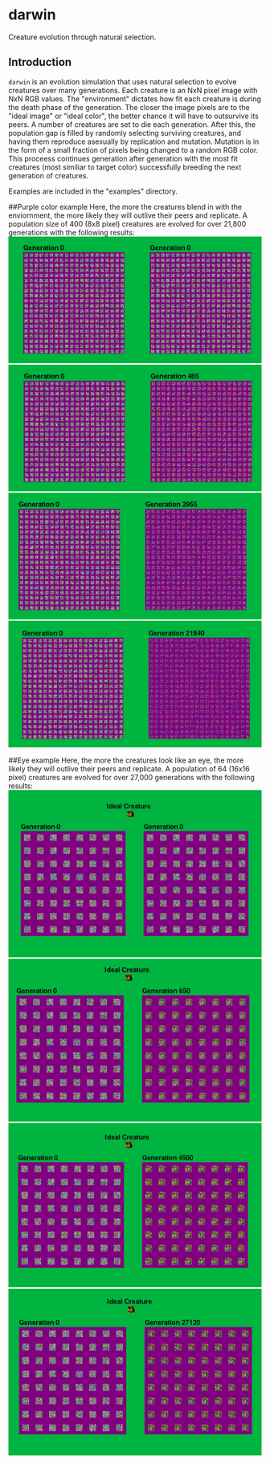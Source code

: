 darwin
======

Creature evolution through natural selection.


## Introduction

`darwin` is an evolution simulation that uses natural selection to evolve creatures over many generations.  Each creature is an NxN pixel image with NxN RGB values.  The "environment" dictates how fit each creature is during the death phase of the generation.  The closer the image pixels are to the "ideal image" or "ideal color", the better chance it will have to outsurvive its peers.  A number of creatures are set to die each generation.  After this, the population gap is filled by randomly selecting surviving creatures, and having them reproduce asexually by replication and mutation.  Mutation is in the form of a small fraction of pixels being changed to a random RGB color.  This proceess continues generation after generation with the most fit creatures (most similiar to target color) successfully breeding the next generation of creatures.

Examples are included in the "examples" directory.

##Purple color example
Here, the more the creatures blend in with the enviornment, the more likely they will outlive their peers and replicate.  A population size of 400 (8x8 pixel) creatures are evolved for over 21,800 generations with the following results:
![purple gen 0](https://raw.githubusercontent.com/tomhettinger/darwin/master/examples/purple_run/0.png)
![purple gen 485](https://raw.githubusercontent.com/tomhettinger/darwin/master/examples/purple_run/485.png)
![purple gen 2955](https://raw.githubusercontent.com/tomhettinger/darwin/master/examples/purple_run/2955.png)
![purple gen 21840](https://raw.githubusercontent.com/tomhettinger/darwin/master/examples/purple_run/21840.png)


##Eye example
Here, the more the creatures look like an eye, the more likely they will outlive their peers and replicate.  A population of 64 (16x16 pixel) creatures are evolved for over 27,000 generations with the following results:
![eye gen 0](https://raw.githubusercontent.com/tomhettinger/darwin/master/examples/eye_run/0.png)
![eye gen 650](https://raw.githubusercontent.com/tomhettinger/darwin/master/examples/eye_run/650.png)
![eye gen 4500](https://raw.githubusercontent.com/tomhettinger/darwin/master/examples/eye_run/4500.png)
![eye gen 27120](https://raw.githubusercontent.com/tomhettinger/darwin/master/examples/eye_run/27120.png)
